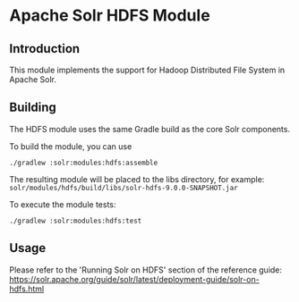 <!--
  Licensed to the Apache Software Foundation (ASF) under one or more
  contributor license agreements.  See the NOTICE file distributed with
  this work for additional information regarding copyright ownership.
  The ASF licenses this file to You under the Apache License, Version 2.0
  (the "License"); you may not use this file except in compliance with
  the License.  You may obtain a copy of the License at

      http://www.apache.org/licenses/LICENSE-2.0

  Unless required by applicable law or agreed to in writing, software
  distributed under the License is distributed on an "AS IS" BASIS,
  WITHOUT WARRANTIES OR CONDITIONS OF ANY KIND, either express or implied.
  See the License for the specific language governing permissions and
  limitations under the License.
-->

Apache Solr HDFS Module
===============================

Introduction
------------
This module implements the support for Hadoop Distributed File System in Apache Solr. 

Building
--------
The HDFS module uses the same Gradle build as the core Solr components. 

To build the module, you can use

```
./gradlew :solr:modules:hdfs:assemble
```

The resulting module will be placed to the libs directory, for example:
`solr/modules/hdfs/build/libs/solr-hdfs-9.0.0-SNAPSHOT.jar`

To execute the module tests:

```
./gradlew :solr:modules:hdfs:test
```

Usage
-----
Please refer to the 'Running Solr on HDFS' section of the reference guide: https://solr.apache.org/guide/solr/latest/deployment-guide/solr-on-hdfs.html
